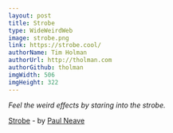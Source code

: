 ```yaml
---
layout: post
title: Strobe
type: WideWeirdWeb
image: strobe.png
link: https://strobe.cool/
authorName: Tim Holman
authorUrl: http://tholman.com
authorGithub: tholman
imgWidth: 506
imgHeight: 322
---
```


_Feel the weird effects by staring into the strobe._

[Strobe](https://strobe.cool/) - by [Paul Neave](https://neave.com/)
